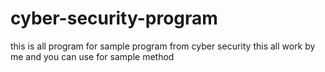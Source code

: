 # cyber-security-program
 this is all program for sample program from cyber security
 this all work by  me 
 and
  you can use for sample method
